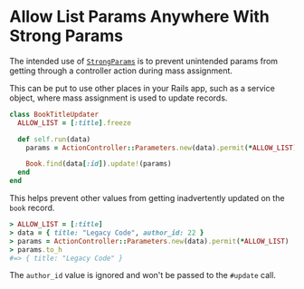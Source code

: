 # Allow List Params Anywhere With Strong Params

The intended use of
[`StrongParams`](https://api.rubyonrails.org/classes/ActionController/StrongParameters.html)
is to prevent unintended params from getting through a controller action during
mass assignment.

This can be put to use other places in your Rails app, such as a service
object, where mass assignment is used to update records.

```ruby
class BookTitleUpdater
  ALLOW_LIST = [:title].freeze

  def self.run(data)
    params = ActionController::Parameters.new(data).permit(*ALLOW_LIST)

    Book.find(data[:id]).update!(params)
  end
end
```

This helps prevent other values from getting inadvertently updated on the `book` record.

```ruby
> ALLOW_LIST = [:title]
> data = { title: "Legacy Code", author_id: 22 }
> params = ActionController::Parameters.new(data).permit(*ALLOW_LIST)
> params.to_h
#=> { title: "Legacy Code" }
```

The `author_id` value is ignored and won't be passed to the `#update` call.
